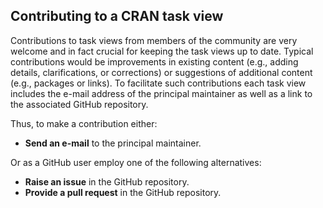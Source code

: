 ## Contributing to a CRAN task view

Contributions to task views from members of the community are very welcome and in fact
crucial for keeping the task views up to date. Typical contributions would be improvements
in existing content (e.g., adding details, clarifications, or corrections) or suggestions of additional
content (e.g., packages or links). To facilitate such contributions each task view includes
the e-mail address of the principal maintainer as well as a link to the associated
GitHub repository.

Thus, to make a contribution either:

* **Send an e-mail** to the principal maintainer.

Or as a GitHub user employ one of the following alternatives:

* **Raise an issue** in the GitHub repository.
* **Provide a pull request** in the GitHub repository.
